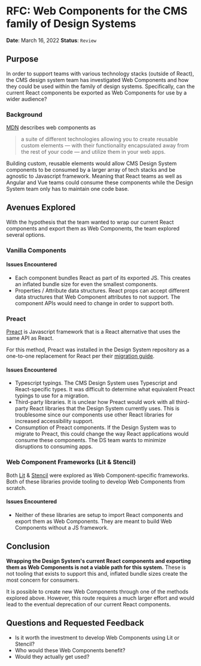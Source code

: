 # RFC: Web Components for the CMS family of Design Systems

**Date**: March 16, 2022
**Status**: `Review`

## Purpose

In order to support teams with various technology stacks (outside of React), the CMS design system team has investigated Web Components and how they could be used within the family of design systems. Specifically, can the current React components be exported as Web Components for use by a wider audience?

### Background

[MDN](https://developer.mozilla.org/en-US/docs/Web/Web_Components) describes web components as

> a suite of different technologies allowing you to create reusable custom elements — with their functionality encapsulated away from the rest of your code — and utilize them in your web apps.

Building custom, reusable elements would allow CMS Design System components to be consumed by a larger array of tech stacks and be agnostic to Javascript framework. Meaning that React teams as well as Angular and Vue teams could consume these components while the Design System team only has to maintain one code base.

## Avenues Explored

With the hypothesis that the team wanted to wrap our current React components and export them as Web Components, the team explored several options.

### Vanilla Components

#### Issues Encountered

- Each component bundles React as part of its exported JS. This creates an inflated bundle size for even the smallest components.
- Properties / Attribute data structures. React props can accept different data structures that Web Component attributes to not support. The component APIs would need to change in order to support both.

### Preact

[Preact](https://preactjs.com/) is Javascript framework that is a React alternative that uses the same API as React.

For this method, Preact was installed in the Design System repository as a one-to-one replacement for React per their [migration guide](https://preactjs.com/guide/v10/switching-to-preact).

#### Issues Encountered

- Typescript typings. The CMS Design System uses Typescript and React-specific types. It was difficult to determine what equivalent Preact typings to use for a migration.
- Third-party libraries. It is unclear how Preact would work with all third-party React libraries that the Design System currently uses. This is troublesome since our components use other React libraries for increased accessibility support.
- Consumption of Preact components. If the Design System was to migrate to Preact, this could change the way React applications would consume these components. The DS team wants to minimize disruptions to consuming apps.

### Web Component Frameworks (Lit & Stencil)

Both [Lit](https://lit.dev/) & [Stencil](https://stenciljs.com/) were explored as Web Component-specific frameworks. Both of these libraries provide tooling to develop Web Components from scratch.

#### Issues Encountered

- Neither of these libraries are setup to import React components and export them as Web Components. They are meant to build Web Components without a JS framework.

## Conclusion

**Wrapping the Design System's current React components and exporting them as Web Components is not a viable path for this system.** These is not tooling that exists to support this and, inflated bundle sizes create the most concern for consumers.

It is possible to create new Web Components through one of the methods explored above. However, this route requires a much larger effort and would lead to the eventual deprecation of our current React components.

## Questions and Requested Feedback

- Is it worth the investment to develop Web Components using Lit or Stencil?
- Who would these Web Components benefit?
- Would they actually get used?

